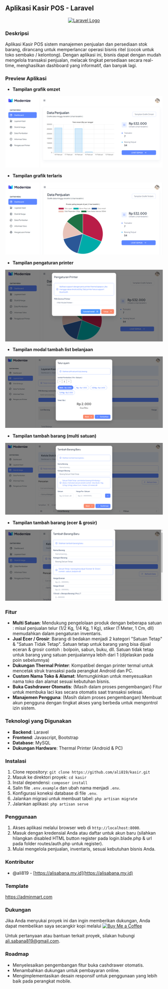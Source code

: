 ## Aplikasi Kasir POS - Laravel

<p align="center"><a href="https://laravel.com" target="_blank"><img src="https://raw.githubusercontent.com/laravel/art/master/logo-lockup/5%20SVG/2%20CMYK/1%20Full%20Color/laravel-logolockup-cmyk-red.svg" width="400" alt="Laravel Logo"></a></p>

### Deskripsi
Aplikasi Kasir POS sistem manajemen penjualan dan persediaan stok barang, dirancang untuk memperlancar operasi bisnis ritel (cocok untuk toko sembako / kelontong). Dengan aplikasi ini, bisnis dapat dengan mudah mengelola transaksi penjualan, melacak tingkat persediaan secara real-time, menghasilkan dashboard yang informatif, dan banyak lagi.

### Preview Aplikasi
- **Tampilan grafik omzet**
  
![Preview 1](public/preview/preview-1.png)

- **Tampilan grafik terlaris**
  
![Preview 2](public/preview/preview-2.png)

- **Tampilan pengaturan printer**
  
![Preview 3](public/preview/preview-3.png)

- **Tampilan modal tambah list belanjaan**
  
![Preview 4](public/preview/preview-4.png)

- **Tampilan tambah barang (multi satuan)**
  
![Preview 5](public/preview/preview-5.png)

- **Tampilan tambah barang (ecer & grosir)**
  
![Preview 6](public/preview/preview-6.png)

### Fitur
- **Multi Satuan**: Mendukung pengelolaan produk dengan beberapa satuan : misal penjualan telur (1/2 Kg, 1/4 Kg, 1 Kg), stiker (1 Meter, 1 Cm, dll) memudahkan dalam pengaturan inventaris.
- **Jual Ecer / Grosir**: Barang di bedakan menjadi 2 kategori "Satuan Tetap" & "Satuan Tidak Tetap". Satuan tetap untuk barang yang bisa dijual eceran & grosir contoh : bolpoin, sabun, buku, dll. Satuan tidak tetap untuk barang yang satuan penjualannya lebih dari 1 (dijelaskan pada poin sebelumnya)
- **Dukungan Thermal Printer**: Kompatibel dengan printer termal untuk mencetak struk transaksi pada perangkat Android dan PC.
- **Custom Nama Toko & Alamat**: Memungkinkan untuk menyesuaikan nama toko dan alamat sesuai kebutuhan bisnis.
- **Buka Cashdrawer Otomatis**: (Masih dalam proses pengembangan) Fitur untuk membuka laci kas secara otomatis saat transaksi selesai.
- **Manajemen Pengguna**: (Masih dalam proses pengembangan) Membuat akun pengguna dengan tingkat akses yang berbeda untuk mengontrol izin sistem.

### Teknologi yang Digunakan
- **Backend**: Laravel
- **Frontend**: Javascript, Bootstrap 
- **Database**: MySQL
- **Dukungan Hardware**: Thermal Printer (Android & PC)

### Instalasi
1. Clone repository: `git clone https://github.com/ali819/kasir.git`
2. Masuk ke direktori proyek: `cd kasir`
3. Instal dependensi: `composer install`
4. Salin file `.env.example` dan ubah nama menjadi `.env`.
5. Konfigurasi koneksi database di file `.env`.
6. Jalankan migrasi untuk membuat tabel: `php artisan migrate`
7. Jalankan aplikasi: `php artisan serve`

### Penggunaan
1. Akses aplikasi melalui browser web di `http://localhost:8000`.
2. Masuk dengan kredensial Anda atau daftar untuk akun baru (silahkan hilangkan disabled HTML button register pada login.blade.php & url pada folder routes/auth.php untuk register).
3. Mulai mengelola penjualan, inventaris, sesuai kebutuhan bisnis Anda.

### Kontributor
- @ali819 - [https://alisabana.my.id](https://alisabana.my.id)

### Template
https://adminmart.com

### Dukungan
Jika Anda menyukai proyek ini dan ingin memberikan dukungan, Anda dapat membelikan saya secangkir kopi melalui <a href="https://www.buymeacoffee.com/alldrive81p" target="_blank"><img src="https://img.buymeacoffee.com/button-api/?username=alldrive81p&button_shape=horizontal&button_colour=FFDD00&font_colour=000000&font_family=Cookie&outline_colour=000000&coffee_colour=ffffff" alt="Buy Me a Coffee" style="height: auto !important;width: auto !important;" ></a>

Untuk pertanyaan atau bantuan terkait proyek, silakan hubungi <a href="mailto:ali.sabana819@gmail.com">ali.sabana819@gmail.com</a>.


### Roadmap
- Menyelesaikan pengembangan fitur buka cashdrawer otomatis.
- Menambahkan dukungan untuk pembayaran online.
- Mengimplementasikan desain responsif untuk penggunaan yang lebih baik pada perangkat mobile.
